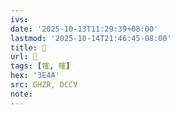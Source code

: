 ```yaml
---
ivs:
date: '2025-10-13T11:29:39+08:00'
lastmod: '2025-10-14T21:46:45-08:00'
title: 󰢟
url: 󰢟
tags: [㹊, 㹊]
hex: '3E4A'
src: GHZR, DCCV
note:
---
```

